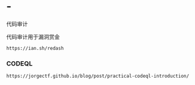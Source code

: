 # -
代码审计

代码审计用于漏洞赏金
```
https://ian.sh/redash
```

### CODEQL
```
https://jorgectf.github.io/blog/post/practical-codeql-introduction/
```
